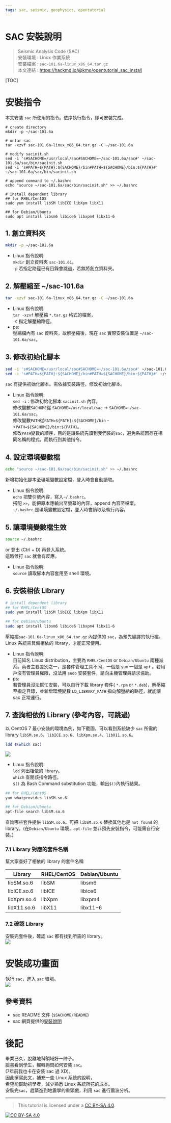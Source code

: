 ```yaml
---
tags: sac, seismic, geophysics, opentutorial
---
```



# SAC 安裝說明  
>  Seismic Analysis Code (SAC)  
>  安裝環境 :  Linux 作業系統  
>  安裝檔案 : `sac-101.6a-linux_x86_64.tar.gz`  
>  本文連結 : https://hackmd.io/@kmo/opentutorial_sac_install

[TOC]

# 安裝指令  
本文安裝 `sac` 所使用的指令。依序執行指令，即可安裝完成。  
```bash=
# create directory
mkdir -p ~/sac-101.6a

# untar sac
tar -xzvf sac-101.6a-linux_x86_64.tar.gz -C ~/sac-101.6a

# modify sacinit.sh
sed -i 's#SACHOME=/usr/local/sac#SACHOME=~/sac-101.6a/sac#' ~/sac-101.6a/sac/bin/sacinit.sh
sed -i 's#PATH=${PATH}:${SACHOME}/bin#PATH=${SACHOME}/bin:${PATH}#' ~/sac-101.6a/sac/bin/sacinit.sh

# append command to ~/.bashrc
echo "source ~/sac-101.6a/sac/bin/sacinit.sh" >> ~/.bashrc

# install dependent library 
## for RHEL/CentOS
sudo yum install libSM libICE libXpm libX11

## for Debian/Ubuntu
sudo apt install libsm6 libice6 libxpm4 libx11-6 
```


## 1. 創立資料夾
```bash
mkdir -p ~/sac-101.6a
```  
- Linux 指令說明:  
`mkdir` 創立資料夾 `sac-101.61`。  
`-p` 若指定路徑已有目錄會跳過，若無將創立資料夾。  

## 2. 解壓縮至 ~/sac-101.6a
```bash
tar -xzvf sac-101.6a-linux_x86_64.tar.gz -C ~/sac-101.6a  
```
- Linux 指令說明:  
`tar -xzvf` 解壓縮 `*.tar.gz` 格式的檔案，  
`-C` 指定解壓縮路徑。
- ps:  
壓縮檔內有 `sac` 資料夾，故解壓縮後，現在 `sac` 實際安裝位置是 `~/sac-101.6a/sac`。

## 3. 修改初始化腳本

```bash
sed -i 's#SACHOME=/usr/local/sac#SACHOME=~/sac-101.6a/sac#' ~/sac-101.6a/sac/bin/sacinit.sh  
sed -i 's#PATH=${PATH}:${SACHOME}/bin#PATH=${SACHOME}/bin:${PATH}#' ~/sac-101.6a/sac/bin/sacinit.sh
```
`sac` 有提供初始化腳本。需依據安裝路徑，修改初始化腳本。  

- Linux 指令說明:  
`sed -i` : 修改初始化腳本 `sacinit.sh` 內容。  
修改變數`SACHOME`從 `SACHOME=/usr/local/sac` -> `SACHOME=~/sac-101.6a/sac`。  
修改變數`PATH`從`PATH=${PATH}:${SACHOME}/bin` ->`PATH=${SACHOME}/bin:${PATH}`。  
修改`PATH`變數的順序，目的是讓系統先讀到我們裝的`sac`，避免系統因存在相同名稱的程式，而執行到其他指令。  

## 4. 設定環境變數檔
```bash
echo "source ~/sac-101.6a/sac/bin/sacinit.sh" >> ~/.bashrc
```  
新增初始化腳本至環境變數設定檔，登入時會自動讀取。  

- Linux 指令說明:  
`echo` 把雙引號內容，寫入`~/.bashrc`。  
搭配 `>>`，能把原本應輸出至螢幕的內容，append 內容至檔案。  
`~/.bashrc` 是環境變數設定檔，登入時會讀取及執行內容。  

## 5. 讓環境變數檔生效
```bash
source ~/.bashrc
```
or 登出 (Ctrl + D) 再登入系統。  
這時候打 `sac` 就會有反應。  
- Linux 指令說明:  
`source` 讀取腳本內容套用至 shell 環境。

## 6. 安裝相依 Library

```bash
# install dependent library 
## for RHEL/CentOS
sudo yum install libSM libICE libXpm libX11

## for Debian/Ubuntu
sudo apt install libsm6 libice6 libxpm4 libx11-6 
```
壓縮檔`sac-101.6a-linux_x86_64.tar.gz` 內提供的 `sac`，為預先編譯的執行檔。Linux 系統需具備相依的 library，才能正常使用。  
- Linux 指令說明:  
目前知名 Linux distribution，主要為 `RHEL/CentOS` or `Debian/Ubuntu` 兩種派系。兩者主要差別之一，是套件管理工具不同，一個是 `yum` 一個是 `apt` 。若用戶沒有管理員權限，沒法用 `sudo` 安裝套件，請向主機管理員請求協助。
- ps:  
若管理員沒法幫忙安裝，可以自行下載 library 套件( `*.rpm` or `*.deb`)，解壓縮至指定目錄，並新增環境變數 `LD_LIBRARY_PATH` 指向解壓縮的路徑，就能讓 sac 正常運行。


## 7. 查詢相依的 Library (參考內容，可跳過)
以 CentOS 7 最小安裝的環境為例，如下截圖，可以看到系統缺少 `sac` 所需的 library `libSM.so.6`、`libICE.so.6`、`libXpm.so.4`、`libX11.so.6`。  
```bash
ldd $(which sac)
```  
![](https://i.imgur.com/FTLGY8t.png)  


- Linux 指令說明:  
`ldd` 列出相依的 library。  
`which` 查閱該指令路徑。  
`$()` 為 Bash Command substitution 功能，輸出`$()`內執行結果。  
```bash
## for RHEL/CentOS
yum whatprovides libSM.so.6

## for Debian/Ubuntu
apt-file search libSM.so.6
```  
查詢哪些套件提供 `libSM.so.6`。可把 `libSM.so.6` 替換其他也是 `not found` 的 library。(在`Debian/Ubuntu` 環境，`apt-file` 並非預先安裝指令，可能需自行安裝。)

### 7.1 Library 對應的套件名稱 
幫大家查好了相依的 library 的套件名稱   

| Library     | RHEL/CentOS | Debian/Ubuntu |
| ----------- | ----------- | ------------- |
| libSM.so.6  | libSM       | libsm6        |
| libICE.so.6 | libICE      | libice6       |
| libXpm.so.4 | libXpm      | libxpm4       |
| libX11.so.6 | libX11      | libx11-6      |

### 7.2 確認 Library 
安裝完套件後，確認 `sac` 都有找到所需的 library。  
![](https://i.imgur.com/RHVLolU.png)  



# 安裝成功畫面  

執行 `sac`，進入 `sac` 環境。  
![](https://i.imgur.com/oYPMgXC.png)

## 參考資料
- sac README 文件 (`$SACHOME/README`)
- sac 網頁提供的[安裝說明](https://seiscode.iris.washington.edu/projects/sac/wiki/Binary_Installation)


# 後記  
畢業已久，脫離地科領域好一陣子。  
臉書看到學生，輾轉詢問如何安裝 `sac`。  
(7年前我也卡在安裝 sac 過 XD)。  
因此撰寫此文，補充一些 Linux 系統的說明，  
希望能幫助初學者，減少熟悉 Linux 系統所花的成本。  
安裝完`sac`，趕緊進到地震學的重頭戲，利用 `sac` 進行震波分析。  

---
>   This tutorial is licensed under a [CC BY-SA 4.0][cc-by-sa].

[![CC BY-SA 4.0][cc-by-sa-image]][cc-by-sa]  

[cc-by-sa]: http://creativecommons.org/licenses/by-sa/4.0/ 
[cc-by-sa-image]: https://licensebuttons.net/l/by-sa/4.0/88x31.png  
